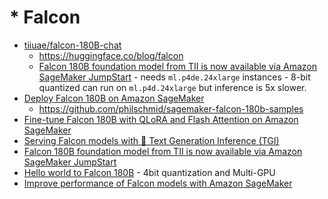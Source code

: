 # * Falcon

* [tiiuae/falcon-180B-chat](https://huggingface.co/tiiuae/falcon-180B-chat)
    * <https://huggingface.co/blog/falcon>
    * [Falcon 180B foundation model from TII is now available via Amazon SageMaker JumpStart](https://aws.amazon.com/blogs/machine-learning/falcon-180b-foundation-model-from-tii-is-now-available-via-amazon-sagemaker-jumpstart/) - needs `ml.p4de.24xlarge` instances - 8-bit quantized can run on `ml.p4d.24xlarge` but inference is 5x slower.
* [Deploy Falcon 180B on Amazon SageMaker](https://www.philschmid.de/sagemaker-falcon-180b)
  * <https://github.com/philschmid/sagemaker-falcon-180b-samples>
* [Fine-tune Falcon 180B with QLoRA and Flash Attention on Amazon SageMaker](https://www.philschmid.de/sagemaker-falcon-180b-qlora)
* [Serving Falcon models with 🤗 Text Generation Inference (TGI)](https://vilsonrodrigues.medium.com/serving-falcon-models-with-text-generation-inference-tgi-5f32005c663b)
* [Falcon 180B foundation model from TII is now available via Amazon SageMaker JumpStart](https://aws.amazon.com/blogs/machine-learning/falcon-180b-foundation-model-from-tii-is-now-available-via-amazon-sagemaker-jumpstart/)
* [Hello world to Falcon 180B](https://billtcheng2013.medium.com/hello-world-to-falcon-180b-25b257700a6a) -
  4bit quantization and Multi-GPU
* [Improve performance of Falcon models with Amazon SageMaker](https://aws.amazon.com/blogs/machine-learning/improve-performance-of-falcon-models-with-amazon-sagemaker/)